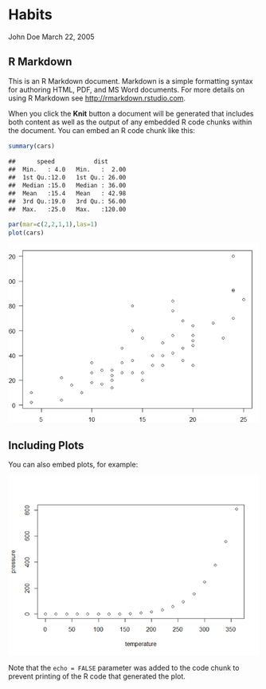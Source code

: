 Habits
================
John Doe
March 22, 2005

## R Markdown

This is an R Markdown document. Markdown is a simple formatting syntax
for authoring HTML, PDF, and MS Word documents. For more details on
using R Markdown see <http://rmarkdown.rstudio.com>.

When you click the **Knit** button a document will be generated that
includes both content as well as the output of any embedded R code
chunks within the document. You can embed an R code chunk like this:

``` r
summary(cars)
```

    ##      speed           dist       
    ##  Min.   : 4.0   Min.   :  2.00  
    ##  1st Qu.:12.0   1st Qu.: 26.00  
    ##  Median :15.0   Median : 36.00  
    ##  Mean   :15.4   Mean   : 42.98  
    ##  3rd Qu.:19.0   3rd Qu.: 56.00  
    ##  Max.   :25.0   Max.   :120.00

``` r
par(mar=c(2,2,1,1),las=1)
plot(cars)
```

![](figure-gfm/cars-1.png)<!-- -->

## Including Plots

You can also embed plots, for example:

![](figure-gfm/pressure-1.png)<!-- -->

Note that the `echo = FALSE` parameter was added to the code chunk to
prevent printing of the R code that generated the plot.
